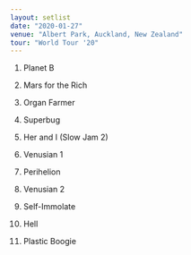 ```yaml
---
layout: setlist
date: "2020-01-27"
venue: "Albert Park, Auckland, New Zealand"
tour: "World Tour '20"
---
```



 1. Planet B

 2. Mars for the Rich

 3. Organ Farmer

 4. Superbug

 5. Her and I (Slow Jam 2)

 6. Venusian 1

 7. Perihelion

 8. Venusian 2

 9. Self-Immolate

10. Hell

11. Plastic Boogie
